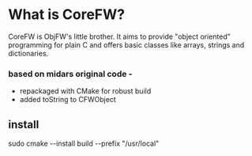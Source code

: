 What is CoreFW?
===============

CoreFW is ObjFW's little brother. It aims to provide "object oriented"
programming for plain C and offers basic classes like arrays, strings and
dictionaries.


### based on midars original code - 
* repackaged with CMake for robust build
* added toString to CFWObject

## install
sudo cmake --install build --prefix "/usr/local"